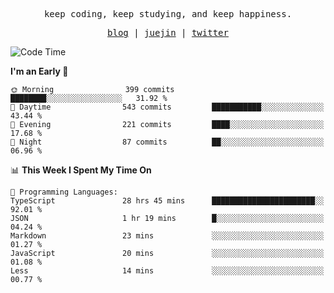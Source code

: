 <p align="center">
  <samp>
    <span>keep coding, keep studying, and keep happiness.</span>
  </samp>
</p>

<p align="center">
  <samp>
    <a href="https://deweyou.me">blog</a>  |
    <a href="https://juejin.cn/user/4309700183594366">juejin</a> |
    <a href="https://twitter.com/ouduidui">twitter</a>
  </samp>
</p>

<!--START_SECTION:waka-->
![Code Time](http://img.shields.io/badge/Code%20Time-4%2C892%20hrs%205%20mins-blue)

**I'm an Early 🐤** 

```text
🌞 Morning                399 commits         ████████░░░░░░░░░░░░░░░░░   31.92 % 
🌆 Daytime                543 commits         ███████████░░░░░░░░░░░░░░   43.44 % 
🌃 Evening                221 commits         ████░░░░░░░░░░░░░░░░░░░░░   17.68 % 
🌙 Night                  87 commits          ██░░░░░░░░░░░░░░░░░░░░░░░   06.96 % 
```


📊 **This Week I Spent My Time On** 

```text
💬 Programming Languages: 
TypeScript               28 hrs 45 mins      ███████████████████████░░   92.01 % 
JSON                     1 hr 19 mins        █░░░░░░░░░░░░░░░░░░░░░░░░   04.24 % 
Markdown                 23 mins             ░░░░░░░░░░░░░░░░░░░░░░░░░   01.27 % 
JavaScript               20 mins             ░░░░░░░░░░░░░░░░░░░░░░░░░   01.08 % 
Less                     14 mins             ░░░░░░░░░░░░░░░░░░░░░░░░░   00.77 % 
```


<!--END_SECTION:waka-->
